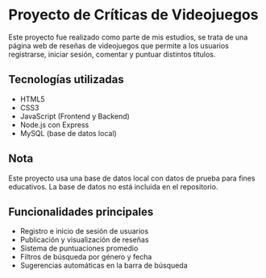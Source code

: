 # Proyecto de Críticas de Videojuegos 

Este proyecto fue realizado como parte de mis estudios, se trata de una página web de reseñas de videojuegos que permite a los usuarios registrarse, iniciar sesión, comentar y puntuar distintos títulos.

## Tecnologías utilizadas
- HTML5
- CSS3
- JavaScript (Frontend y Backend)
- Node.js con Express
- MySQL (base de datos local)

## Nota
Este proyecto usa una base de datos local con datos de prueba para fines educativos.
La base de datos no está incluida en el repositorio.

## Funcionalidades principales
- Registro e inicio de sesión de usuarios
- Publicación y visualización de reseñas
- Sistema de puntuaciones promedio
- Filtros de búsqueda por género y fecha
- Sugerencias automáticas en la barra de búsqueda
